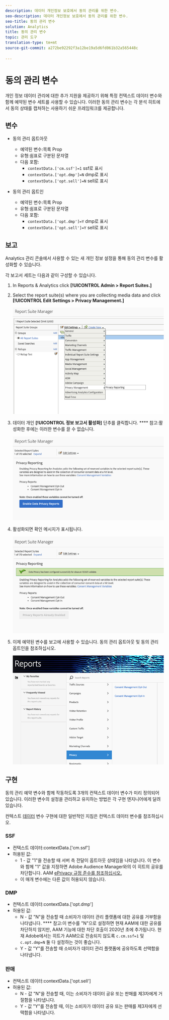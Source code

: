 ```yaml
---
description: 데이터 개인정보 보호에서 동의 관리를 위한 변수.
seo-description: 데이터 개인정보 보호에서 동의 관리를 위한 변수.
seo-title: 동의 관리 변수
solution: Analytics
title: 동의 관리 변수
topic: 관리 도구
translation-type: tm+mt
source-git-commit: a272be92292f3a12be19a5d6fd061b32a565448c

---
```



# 동의 관리 변수

개인 정보 데이터 관리에 대한 추가 지원을 제공하기 위해 특정 컨텍스트 데이터 변수와 함께 예약된 변수 세트를 사용할 수 있습니다.
이러한 동의 관리 변수는 각 분석 히트에서 동의 상태를 캡처하는 사용하기 쉬운 프레임워크를 제공합니다.

## 변수

* 동의 관리 옵트아웃
   * 예약된 변수:목록 Prop
   * 유형:쉼표로 구분된 문자열
   * 다음 포함:
      * `contextData.['cm.ssf']=1` ssf로 표시
      * `contextData.['opt.dmp']=N` dmp로 표시
      * `contextData.['opt.sell']=N` sell로 표시

* 동의 관리 옵트인
   * 예약된 변수:목록 Prop
   * 유형:쉼표로 구분된 문자열
   * 다음 포함:
      * `contextData.['opt.dmp']=Y` dmp로 표시
      * `contextData.['opt.sell']=Y` sell로 표시

## 보고

Analytics 관리 콘솔에서 사용할 수 있는 새 개인 정보 설정을 통해 동의 관리 변수를 활성화할 수 있습니다.

각 보고서 세트는 다음과 같이 구성할 수 있습니다.
1. In Reports &amp; Analytics click **[!UICONTROL Admin &gt; Report Suites.]**
1. Select the report suite(s) where you are collecting media data and click **[!UICONTROL Edit Settings &gt; Privacy Management.]**

   ![](assets/rsm-privacy-select.png)

1. 데이터 개인 **[!UICONTROL 정보 보고서 활성화]** 단추를 클릭합니다. **** 참고:활성화한 후에는 이러한 변수를 끌 수 없습니다.

   ![](assets/rsm-privacy-enable.png)

1. 활성화되면 확인 메시지가 표시됩니다.

   ![](assets/rsm-privacy-config.png)

1. 이제 예약된 변수를 보고에 사용할 수 있습니다.  동의 관리 옵트아웃 및 동의 관리 옵트인을 참조하십시오.

   ![](assets/rsm-privacy-reports.png)

## 구현

동의 관리 예약 변수와 함께 작동하도록 3개의 컨텍스트 데이터 변수가 미리 정의되어 있습니다.  이러한 변수의 설정을 관리하고 유지하는 방법은 각 구현 엔지니어에게 달려 있습니다.

컨텍스트 [데이터](https://docs.adobe.com/help/en/analytics/implementation/javascript-implementation/variables-analytics-reporting/context-data-variables.html) 변수 구현에 대한 일반적인 지침은 컨텍스트 데이터 변수를 참조하십시오.

### SSF

* 컨텍스트 데이터:contextData.['cm.ssf']
* 허용된 값:
   * 1 - 값 "1"을 전송할 때 서버 측 전달이 옵트아웃 상태임을 나타냅니다. 이 변수와 함께 "1" 값을 지정하면 Adobe Audience Manager와의 이 히트의 공유를 차단합니다. AAM [ePrivacy 규정 준수를 참조하십시오.](https://docs.adobe.com/help/en/analytics/integration/audience-analytics/audience-analytics-workflow/ssf-gdpr.html)
   * 이 매개 변수에는 다른 값이 허용되지 않습니다.

### DMP

* 컨텍스트 데이터:contextData.['opt.dmp']
* 허용된 값:
   * N - 값 "N"을 전송할 때 소비자가 데이터 관리 플랫폼에 대한 공유를 거부함을 나타냅니다. **** 참고:이 변수를 "N"으로 설정하면 현재 AAM에 대한 공유를 차단하지 않지만, AAM 기능에 대한 차단 호출이 2020년 초에 추가됩니다. 현재 Adobe에서는 히트가 AAM으로 전송되지 않도록 `c.cm.ssf=1` 및 `c.opt.dmp=N` 둘 다 설정하는 것이 좋습니다.
   * Y - 값 "Y"를 전송할 때 소비자가 데이터 관리 플랫폼에 공유하도록 선택함을 나타냅니다.

### 판매

* 컨텍스트 데이터:contextData.['opt.sell']
* 허용된 값:
   * N - 값 "N"을 전송할 때, 이는 소비자가 데이터 공유 또는 판매를 제3자에게 거절함을 나타냅니다.
   * Y - 값 "Y"를 전송할 때, 이는 소비자가 데이터 공유 또는 판매를 제3자에게 선택함을 나타냅니다.
